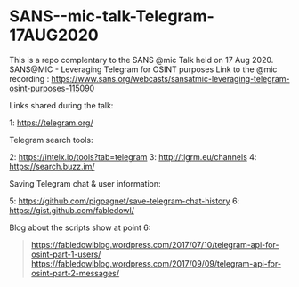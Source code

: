 # SANS--mic-talk-Telegram-17AUG2020

This is a repo complentary to the SANS @mic Talk held on 17 Aug 2020.
SANS@MIC - Leveraging Telegram for OSINT purposes
Link to the @mic recording : https://www.sans.org/webcasts/sansatmic-leveraging-telegram-osint-purposes-115090

Links shared during the talk:

1: https://telegram.org/

Telegram search tools:

2: https://intelx.io/tools?tab=telegram
3: http://tlgrm.eu/channels
4: https://search.buzz.im/

Saving Telegram chat & user information:

5: https://github.com/pigpagnet/save-telegram-chat-history
6: https://gist.github.com/fabledowl/ 

Blog about the scripts show at point 6:

> https://fabledowlblog.wordpress.com/2017/07/10/telegram-api-for-osint-part-1-users/
> https://fabledowlblog.wordpress.com/2017/09/09/telegram-api-for-osint-part-2-messages/

